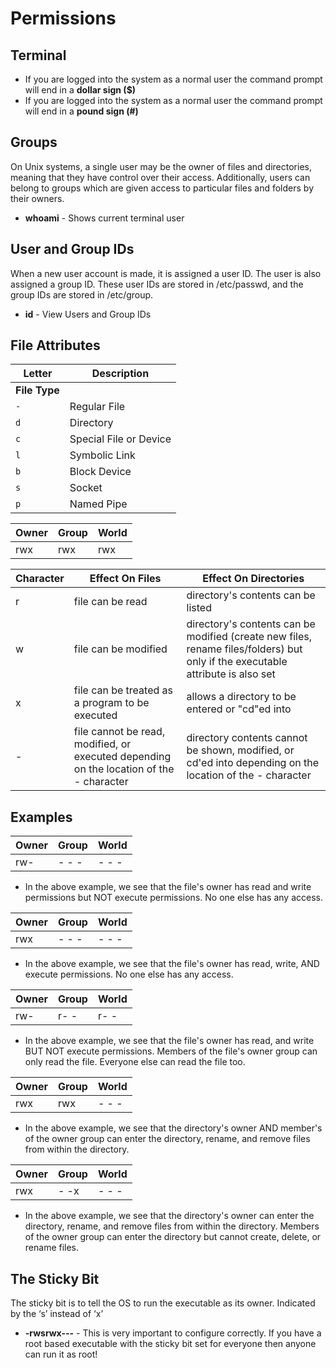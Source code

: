 # Permissions

## Terminal

- If you are logged into the system as a normal user the command prompt will end in a **dollar sign ($)**
- If you are logged into the system as a normal user the command prompt will end in a **pound sign (#)**

## Groups

On Unix systems, a single user may be the owner of files and directories, meaning that they have control over their access. 
Additionally, users can belong to groups which are given access to particular files and folders by their owners. 
- **whoami** - Shows current terminal user

## User and Group IDs

When a new user account is made, it is assigned a user ID. The user is also assigned a group ID. 
These user IDs are stored in /etc/passwd, and the group IDs are stored in /etc/group.
- **id** - View Users and Group IDs

## File Attributes

| **Letter** | **Description**   |
| --------------|-------------------|
| **File Type** |
| `-` | Regular File |
| `d` | Directory  |
| `c` | Special File or Device |
| `l` | Symbolic Link |
| `b` | Block Device |
| `s` | Socket |
| `p` | Named Pipe |

|**Owner**|**Group**|**World**|
|---|---|---|
|rwx|rwx|rwx|

| Character | Effect On Files | Effect On Directories |
|--|--|--|
| r | file can be read | directory's contents can be listed |
| w | file can be modified | directory's contents can be modified (create new files, rename files/folders) but only if the executable attribute is also set |
| x | file can be treated as a program to be executed |  allows a directory to be entered or "cd"ed into |
| - | file cannot be read, modified, or executed depending on the location of the - character  | directory contents cannot be shown, modified, or cd'ed into depending on the location of the - character |

## Examples

|**Owner**|**Group**|**World**|
|---|---|---|
|rw-|- - -|- - -|

- In the above example, we see that the file's owner has read and write permissions but NOT execute permissions. No one else has any access.

|**Owner**|**Group**|**World**|
|---|---|---|
|rwx|- - -|- - -|

- In the above example, we see that the file's owner has read, write, AND execute permissions. No one else has any access.

|**Owner**|**Group**|**World**|
|---|---|---|
|rw-|r- -|r- -|

- In the above example, we see that the file's owner has read, and write BUT NOT execute permissions. Members of the file's owner group can only read the file. Everyone else can read the file too.

|**Owner**|**Group**|**World**|
|---|---|---|
|rwx|rwx|- - -|

- In the above example, we see that the directory's owner AND member's of the owner group can enter the directory, rename, and remove files from within the directory. 


|**Owner**|**Group**|**World**|
|---|---|---|
|rwx|- -x|- - -|

- In the above example, we see that the directory's owner can enter the directory, rename, and remove files from within the directory. Members of the owner group can enter the directory but
cannot create, delete, or rename files.

## The Sticky Bit 
The sticky bit is to tell the OS to run the executable as its owner. Indicated by the ‘s’ instead of ‘x’
- **-rwsrwx---** - This is very important to configure correctly. If you have a root based executable with the sticky bit set for everyone then anyone can run it as root!